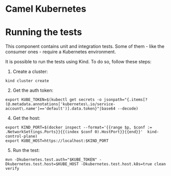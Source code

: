 # Camel Kubernetes

# Running the tests

This component contains unit and integration tests. Some of them - like the consumer ones - require a Kubernetes environment. 

It is possible to run the tests using Kind. To do so, follow these steps:

1. Create a cluster:

```
kind cluster create
```

2. Get the auth token:

```
export KUBE_TOKEN=$(kubectl get secrets -o jsonpath="{.items[?(@.metadata.annotations['kubernetes\.io/service-account\.name']=='default')].data.token}"|base64 --decode)
```

4. Get the host:

```
export KIND_PORT=$(docker inspect --format='{{range $p, $conf := .NetworkSettings.Ports}}{{(index $conf 0).HostPort}}{{end}}'  kind-control-plane)
export KUBE_HOST=https://localhost:$KIND_PORT
```

5. Run the test:
```
mvn -Dkubernetes.test.auth="$KUBE_TOKEN" -Dkubernetes.test.host=$KUBE_HOST -Dkubernetes.test.host.k8s=true clean verify
```

